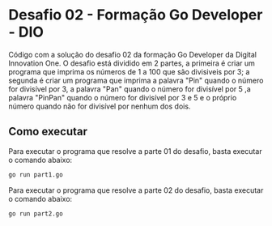 # Desafio 02 - Formação Go Developer - DIO

Código com a solução do desafio 02 da formação Go Developer da Digital Innovation One. O desafio está dividido em 2 partes, a primeira é criar um programa que imprima os números de 1 a 100 que são divisiveis por 3; a segunda é criar um programa que imprima a palavra "Pin" quando o número for divisível por 3, a palavra "Pan" quando o número for divisível por 5 ,a palavra "PinPan" quando o número for divisível por 3 e 5 e o próprio número quando não for divisível por nenhum dos dois.

## Como executar

Para executar o programa que resolve a parte 01 do desafio, basta executar o comando abaixo:

```bash
go run part1.go
```

Para executar o programa que resolve a parte 02 do desafio, basta executar o comando abaixo:

```bash
go run part2.go
```
